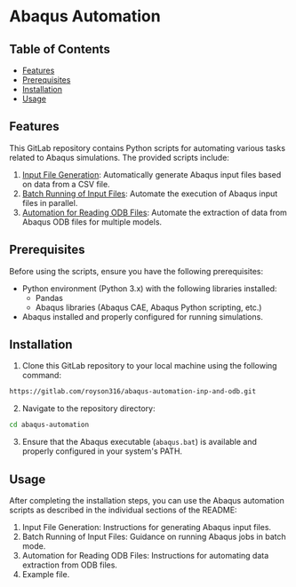 # Abaqus Automation

## Table of Contents

- [Features](#features)
- [Prerequisites](#prerequisites)
- [Installation](#installation)
- [Usage](#Usage)

## Features

This GitLab repository contains Python scripts for automating various tasks related to Abaqus simulations. The provided scripts include:

1. [Input File Generation](https://gitlab.com/royson316/abaqus-automation-inp-and-odb/-/tree/main/1.%20Input%20file%20generation?ref_type=heads): Automatically generate Abaqus input files based on data from a CSV file.
2. [Batch Running of Input Files](https://gitlab.com/royson316/abaqus-automation-inp-and-odb/-/tree/main/2.%20Batch%20running%20of%20inp%20files?ref_type=heads): Automate the execution of Abaqus input files in parallel.
3. [Automation for Reading ODB Files](https://gitlab.com/royson316/abaqus-automation-inp-and-odb/-/tree/main/3.%20Automation%20for%20reading%20odb%20files?ref_type=heads): Automate the extraction of data from Abaqus ODB files for multiple models.

## Prerequisites

Before using the scripts, ensure you have the following prerequisites:

- Python environment (Python 3.x) with the following libraries installed:
  - Pandas
  - Abaqus libraries (Abaqus CAE, Abaqus Python scripting, etc.)
- Abaqus installed and properly configured for running simulations.

## Installation

1. Clone this GitLab repository to your local machine using the following command:

```bash
https://gitlab.com/royson316/abaqus-automation-inp-and-odb.git
```
2. Navigate to the repository directory:

```bash
cd abaqus-automation
```

3. Ensure that the Abaqus executable (`abaqus.bat`) is available and properly configured in your system's PATH.


## Usage
After completing the installation steps, you can use the Abaqus automation scripts as described in the individual sections of the README:

1. Input File Generation: Instructions for generating Abaqus input files.
2. Batch Running of Input Files: Guidance on running Abaqus jobs in batch mode.
3. Automation for Reading ODB Files: Instructions for automating data extraction from ODB files.
4. Example file.